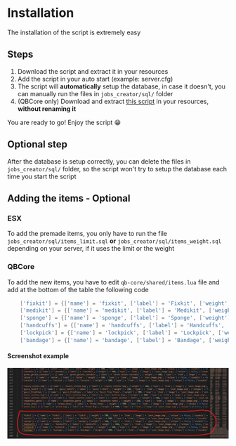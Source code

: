 # Installation

The installation of the script is extremely easy

## Steps

1. Download the script and extract it in your resources
2. Add the script in your auto start (example: server.cfg)
3. The script will **automatically** setup the database, in case it doesn't, you can manually run the files in `jobs_creator/sql/` folder
4. (QBCore only) Download and extract [this script](https://cdn.discordapp.com/attachments/895599870268817418/987388095169179688/menu_default.rar) in your resources, **without renaming it**

You are ready to go! Enjoy the script 😁

## Optional step
After the database is setup correctly, you can delete the files in `jobs_creator/sql/` folder, so the script won't try to setup the database each time you start the script

## Adding the items - Optional

### ESX
To add the premade items, you only have to run the file `jobs_creator/sql/items_limit.sql` **or** `jobs_creator/sql/items_weight.sql` depending on your server, if it uses the limit or the weight

### QBCore
To add the new items, you have to edit `qb-core/shared/items.lua` file and add at the bottom of the table the following code

```lua
	['fixkit'] = {['name'] = 'fixkit', ['label'] = 'Fixkit', ['weight'] = 500, ['type'] = 'item', ['image'] = 'your_image.png', ['unique'] = false, ['useable'] = false, ['shouldClose'] = false, ['combinable'] = nil},
	['medikit'] = {['name'] = 'medikit', ['label'] = 'Medikit', ['weight'] = 500, ['type'] = 'item', ['image'] = 'your_image.png', ['unique'] = false, ['useable'] = false, ['shouldClose'] = false, ['combinable'] = nil},
	['sponge'] = {['name'] = 'sponge', ['label'] = 'Sponge', ['weight'] = 500, ['type'] = 'item', ['image'] = 'your_image.png', ['unique'] = false, ['useable'] = false, ['shouldClose'] = false, ['combinable'] = nil},
	['handcuffs'] = {['name'] = 'handcuffs', ['label'] = 'Handcuffs', ['weight'] = 500, ['type'] = 'item', ['image'] = 'your_image.png', ['unique'] = false, ['useable'] = false, ['shouldClose'] = false, ['combinable'] = nil},
	['lockpick'] = {['name'] = 'lockpick', ['label'] = 'Lockpick', ['weight'] = 500, ['type'] = 'item', ['image'] = 'your_image.png', ['unique'] = false, ['useable'] = false, ['shouldClose'] = false, ['combinable'] = nil},
	['bandage'] = {['name'] = 'bandage', ['label'] = 'Bandage', ['weight'] = 500, ['type'] = 'item', ['image'] = 'your_image.png', ['unique'] = false, ['useable'] = false, ['shouldClose'] = false, ['combinable'] = nil},
```

#### Screenshot example
![Example screenshot](images/qb_core_jobs_creator_items.jpg)
